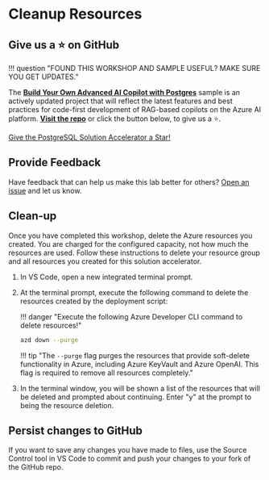 # Cleanup Resources

## Give us a ⭐️ on GitHub

!!! question "FOUND THIS WORKSHOP AND SAMPLE USEFUL? MAKE SURE YOU GET UPDATES."

The **[Build Your Own Advanced AI Copilot with Postgres](http://aka.ms/pg-byoac-repo/)** sample is an actively updated project that will reflect the latest features and best practices for code-first development of RAG-based copilots on the Azure AI platform. **[Visit the repo](http://aka.ms/pg-byoac-repo/)** or click the button below, to give us a ⭐️.

<!-- Place this tag where you want the button to render. -->
<a class="github-button" href="http://aka.ms/pg-byoac-repo/" data-color-scheme="no-preference: light; light: light; dark: dark;" data-size="large" data-show-count="true" aria-label="Star aka.ms/pg-byoac-repo on GitHub"> Give the PostgreSQL Solution Accelerator a Star!</a>

## Provide Feedback

Have feedback that can help us make this lab better for others? [Open an issue](http://aka.ms/pg-byoac-repo/) and let us know.

## Clean-up

Once you have completed this workshop, delete the Azure resources you created. You are charged for the configured capacity, not how much the resources are used. Follow these instructions to delete your resource group and all resources you created for this solution accelerator.

1. In VS Code, open a new integrated terminal prompt.

2. At the terminal prompt, execute the following command to delete the resources created by the deployment script:

    !!! danger "Execute the following Azure Developer CLI command to delete resources!"

    ```bash title=""
    azd down --purge
    ```

    !!! tip "The `--purge` flag purges the resources that provide soft-delete functionality in Azure, including Azure KeyVault and Azure OpenAI. This flag is required to remove all resources completely."

3. In the terminal window, you will be shown a list of the resources that will be deleted and prompted about continuing. Enter "y" at the prompt to being the resource deletion.

## Persist changes to GitHub

If you want to save any changes you have made to files, use the Source Control tool in VS Code to commit and push your changes to your fork of the GitHub repo.
